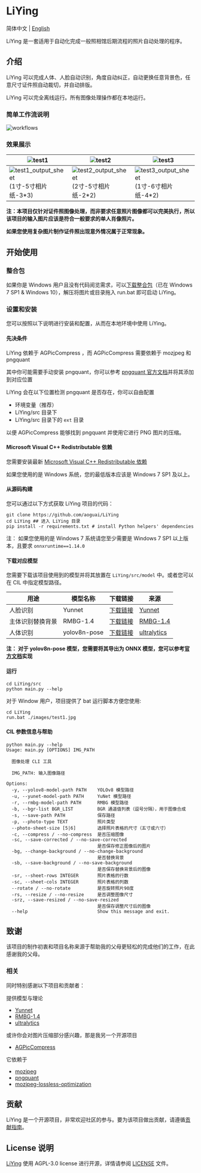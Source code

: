 # LiYing

简体中文 | [English](./README-EN.md)

LiYing 是一套适用于自动化完成一般照相馆后期流程的照片自动处理的程序。

## 介绍

LiYing 可以完成人体、人脸自动识别，角度自动纠正，自动更换任意背景色，任意尺寸证件照自动裁切，并自动排版。

LiYing 可以完全离线运行。所有图像处理操作都在本地运行。

### 简单工作流说明

![workflows](../images/workflows.png)

### 效果展示

| ![test1](../images/test1.jpg) | ![test2](../images/test2.jpg) | ![test3](../images/test3.jpg) |
| ----------------------------- | ---------------------------- | ---------------------------- |
| ![test1_output_sheet](../images/test1_output_sheet.jpg)(1寸-5寸相片纸-3*3) | ![test2_output_sheet](../images/test2_output_sheet.jpg)(2寸-5寸相片纸-2*2) | ![test3_output_sheet](../images/test3_output_sheet.jpg)(1寸-6寸相片纸-4*2) |

**注：本项目仅针对证件照图像处理，而非要求任意照片图像都可以完美执行，所以该项目的输入图片应该是符合一般要求的单人肖像照片。**

**如果您使用复杂图片制作证件照出现意外情况属于正常现象。**

## 开始使用

### 整合包

如果你是 Windows 用户且没有代码阅览需求，可以[下载整合包](https://github.com/aoguai/LiYing/releases/latest)（已在 Windows 7 SP1 &  Windows 10），解压将图片或目录拖入 run.bat 即可启动 LiYing。

### 设置和安装

您可以按照以下说明进行安装和配置，从而在本地环境中使用 LiYing。

#### 先决条件

LiYing 依赖于 AGPicCompress ，而 AGPicCompress 需要依赖于 mozjpeg 和 pngquant

其中你可能需要手动安装 pngquant，你可以参考 [pngquant 官方文档](https://pngquant.org/)并将其添加到对应位置

LiYing 会在以下位置检测 pngquant 是否存在，你可以自由配置
- 环境变量（推荐）
- LiYing/src 目录下
- LiYing/src 目录下的 `ext` 目录

以便 AGPicCompress 能够找到 pngquant 并使用它进行 PNG 图片的压缩。

#### Microsoft Visual C++ Redistributable 依赖

您需要安装最新 [Microsoft Visual C++ Redistributable 依赖](https://learn.microsoft.com/en-us/cpp/windows/latest-supported-vc-redist)


如果您使用的是 Windows 系统，您的最低版本应该是 Windows 7 SP1 及以上。

#### 从源码构建

您可以通过以下方式获取 LiYing 项目的代码：

```shell
git clone https://github.com/aoguai/LiYing
cd LiYing ## 进入 LiYing 目录
pip install -r requirements.txt # install Python helpers' dependencies
```

注： 如果您使用的是 Windows 7 系统请您至少需要是 Windows 7 SP1 以上版本，且要求 `onnxruntime==1.14.0`

#### 下载对应模型

您需要下载该项目使用到的模型并将其放置在 `LiYing/src/model` 中。或者您可以在 CIL 中指定模型路径。

| 用途                     | 模型名称              | 下载链接                                                                                                             | 来源                                                     |
|------------------------|--------------------|------------------------------------------------------------------------------------------------------------------|--------------------------------------------------------|
| 人脸识别                  | Yunnet             | [下载链接](https://github.com/opencv/opencv_zoo/blob/main/models/face_detection_yunet/face_detection_yunet_2023mar.onnx) | [Yunnet](https://github.com/ShiqiYu/libfacedetection)  |
| 主体识别替换背景              | RMBG-1.4           | [下载链接](https://huggingface.co/briaai/RMBG-1.4/blob/main/onnx/model.onnx)                                           | [RMBG-1.4](https://huggingface.co/briaai/RMBG-1.4)     |
| 人体识别                  | yolov8n-pose       | [下载链接](https://github.com/ultralytics/assets/releases/download/v8.2.0/yolov8n-pose.pt)                           | [ultralytics](https://github.com/ultralytics/ultralytics) |

**注： 对于 yolov8n-pose 模型，您需要将其导出为 ONNX 模型，您可以参考[官方文档](https://docs.ultralytics.com/integrations/onnx/)实现**

#### 运行

```shell
cd LiYing/src
python main.py --help
```

对于 Window 用户，项目提供了 bat 运行脚本方便您使用:

```shell
cd LiYing
run.bat ./images/test1.jpg
```

#### CIL 参数信息与帮助
```shell
python main.py --help
Usage: main.py [OPTIONS] IMG_PATH

  图像处理 CLI 工具

  IMG_PATH: 输入图像路径

Options:
  -y, --yolov8-model-path PATH    YOLOv8 模型路径
  -u, --yunet-model-path PATH     YuNet 模型路径
  -r, --rmbg-model-path PATH      RMBG 模型路径
  -b, --bgr-list BGR_LIST         BGR 通道值列表（逗号分隔），用于图像合成
  -s, --save-path PATH            保存路径
  -p, --photo-type TEXT           照片类型
  --photo-sheet-size [5|6]        选择照片表格的尺寸（五寸或六寸）
  -c, --compress / --no-compress  是否压缩图像
  -sc, --save-corrected / --no-save-corrected
                                  是否保存修正图像后的图片
  -bg, --change-background / --no-change-background
                                  是否替换背景
  -sb, --save-background / --no-save-background
                                  是否保存替换背景后的图像
  -sr, --sheet-rows INTEGER       照片表格的行数
  -sc, --sheet-cols INTEGER       照片表格的列数
  --rotate / --no-rotate          是否旋转照片90度
  -rs, --resize / --no-resize     是否调整图像尺寸
  -srz, --save-resized / --no-save-resized
                                  是否保存调整尺寸后的图像
  --help                          Show this message and exit.

```

## 致谢

该项目的制作初衷和项目名称来源于帮助我的父母更轻松的完成他们的工作，在此感谢我的父母。

### 相关

同时特别感谢以下项目和贡献者：

提供模型与理论

- [Yunnet](https://github.com/ShiqiYu/libfacedetection)
- [RMBG-1.4](https://huggingface.co/briaai/RMBG-1.4)
- [ultralytics](https://github.com/ultralytics/ultralytics)

或许你会对图片压缩部分感兴趣，那是我另一个开源项目

- [AGPicCompress](https://github.com/aoguai/AGPicCompress)

它依赖于

- [mozjpeg](https://github.com/mozilla/mozjpeg)
- [pngquant](https://github.com/kornelski/pngquant)
- [mozjpeg-lossless-optimization](https://github.com/wanadev/mozjpeg-lossless-optimization)

## 贡献

LiYing 是一个开源项目，非常欢迎社区的参与。要为该项目做出贡献，请遵循[贡献指南](./CONTRIBUTING.md)。

## License 说明

[LiYing](https://github.com/aoguai/LiYing) 使用 AGPL-3.0 license 进行开源，详情请参阅 [LICENSE](../LICENSE) 文件。
